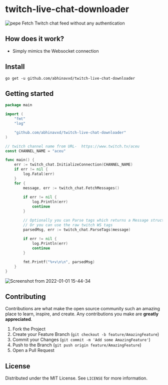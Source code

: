 # twitch-live-chat-downloader

![pepe](https://user-images.githubusercontent.com/48166553/147852858-7ecc4ece-ebcb-4b75-a6a2-752bbeb896fa.gif) Fetch Twitch chat feed without any authentication


## How does it work?
* Simply mimics the Websocket connection
  
## Install

	go get -u github.com/abhinavxd/twitch-live-chat-downloader
  
## Getting started 

```go
package main

import (
	"fmt"
	"log"

	"github.com/abhinavxd/twitch-live-chat-downloader"
)

// twitch channel name from URL-  https://www.twitch.tv/aceu
const CHANNEL_NAME = "aceu"

func main() {
	err := twitch_chat.InitializeConnection(CHANNEL_NAME)
	if err != nil {
		log.Fatal(err)
	}
	for {
		message, err := twitch_chat.FetchMessages()
		
		if err != nil {
			log.Println(err)
			continue
		}

		// Optionally you can Parse tags which returns a Message struct
		// Or you can use the raw twitch WS tags
		parsedMsg, err := twitch_chat.ParseTags(message)
		
		if err != nil {
			log.Println(err)
			continue
		}

		fmt.Printf("%+v\n\n", parsedMsg)
	}
}
```

![Screenshot from 2022-01-01 15-44-34](https://user-images.githubusercontent.com/48166553/147848396-b6c40ce9-87bf-42d0-8a41-ee1c9949c902.png)


<!-- CONTRIBUTING -->
## Contributing

Contributions are what make the open source community such an amazing place to learn, inspire, and create. Any contributions you make are **greatly appreciated**.

1. Fork the Project
2. Create your Feature Branch (`git checkout -b feature/AmazingFeature`)
3. Commit your Changes (`git commit -m 'Add some AmazingFeature'`)
4. Push to the Branch (`git push origin feature/AmazingFeature`)
5. Open a Pull Request



<!-- LICENSE -->
## License

Distributed under the MIT License. See `LICENSE` for more information.
